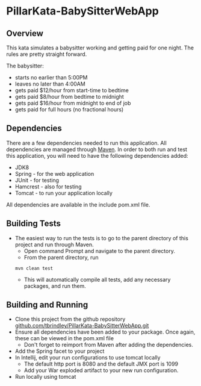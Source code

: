 # PillarKata-BabySitterWebApp
## Overview
This kata simulates a babysitter working and getting paid for one night.  The rules are pretty straight forward.

The babysitter:
- starts no earlier than 5:00PM
- leaves no later than 4:00AM
- gets paid $12/hour from start-time to bedtime
- gets paid $8/hour from bedtime to midnight
- gets paid $16/hour from midnight to end of job
- gets paid for full hours (no fractional hours)

## Dependencies
There are a few dependencies needed to run this application.  All dependencies are managed through [Maven](https://maven.apache.org/).  In order to both run and test this application, you will need to have the following dependencies added:
* JDK8
* Spring - for the web application
* JUnit - for testing
* Hamcrest - also for testing
* Tomcat - to run your application locally

All dependencies are available in the include pom.xml file.
## Building Tests
* The easiest way to run the tests is to go to the parent directory of this project and run through Maven.
    * Open command Prompt and navigate to the parent directory.
    * From the parent directory, run
    ```
    mvn clean test
    ```
    * This will automatically compile all tests, add any necessary packages, and run them.

## Building and Running
*  Clone this project from the github repository [github.com/tbrindley/PillarKata-BabySitterWebApp.git](https://github.com/tbrindley/PillarKata-BabySitterWebApp.git)
*  Ensure all dependencies have been added to your package.  Once again, these can be viewed in the pom.xml file
    * Don't forget to reimport from Maven after adding the dependencies.
*  Add the Spring facet to your project
*  In Intellij, edit your run configurations to use tomcat locally
    * The default http port is 8080 and the default JMX port is 1099 
    * Add your War exploded artifact to your new run configuration.
*  Run locally using tomcat

